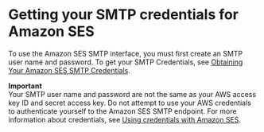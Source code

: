 # Getting your SMTP credentials for Amazon SES<a name="get-smtp-credentials"></a>

To use the Amazon SES SMTP interface, you must first create an SMTP user name and password\. To get your SMTP Credentials, see [Obtaining Your Amazon SES SMTP Credentials](smtp-credentials.md)\.

**Important**  
Your SMTP user name and password are not the same as your AWS access key ID and secret access key\. Do not attempt to use your AWS credentials to authenticate yourself to the Amazon SES SMTP endpoint\. For more information about credentials, see [Using credentials with Amazon SES](using-credentials.md)\.